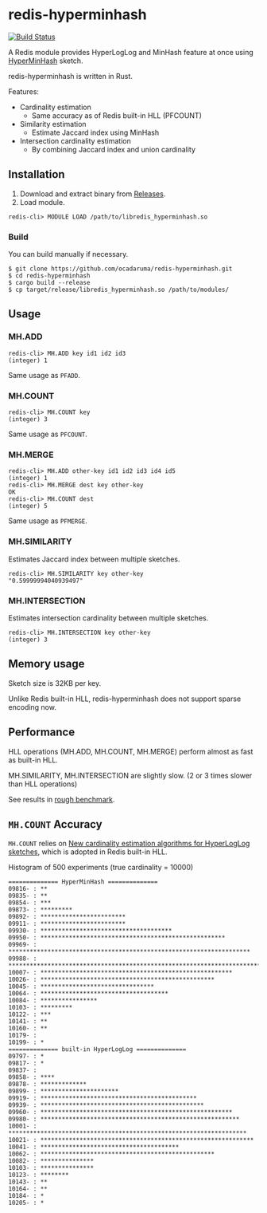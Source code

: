 # redis-hyperminhash

[![Build Status](https://travis-ci.org/ocadaruma/redis-hyperminhash.svg?branch=master)](https://travis-ci.org/ocadaruma/redis-hyperminhash)

A Redis module provides HyperLogLog and MinHash feature at once using [HyperMinHash](https://arxiv.org/abs/1710.08436) sketch.

redis-hyperminhash is written in Rust.

Features:

- Cardinality estimation
  - Same accuracy as of Redis built-in HLL (PFCOUNT)
- Similarity estimation
  - Estimate Jaccard index using MinHash
- Intersection cardinality estimation
  - By combining Jaccard index and union cardinality

## Installation

1. Download and extract binary from [Releases](https://github.com/ocadaruma/redis-hyperminhash/releases).
2. Load module.

```
redis-cli> MODULE LOAD /path/to/libredis_hyperminhash.so
```

### Build

You can build manually if necessary.

```
$ git clone https://github.com/ocadaruma/redis-hyperminhash.git
$ cd redis-hyperminhash
$ cargo build --release
$ cp target/release/libredis_hyperminhash.so /path/to/modules/
```

## Usage

### MH.ADD

```
redis-cli> MH.ADD key id1 id2 id3
(integer) 1
```

Same usage as `PFADD`.

### MH.COUNT

```
redis-cli> MH.COUNT key
(integer) 3
```

Same usage as `PFCOUNT`.

### MH.MERGE

```
redis-cli> MH.ADD other-key id1 id2 id3 id4 id5
(integer) 1
redis-cli> MH.MERGE dest key other-key
OK
redis-cli> MH.COUNT dest
(integer) 5
```

Same usage as `PFMERGE`.

### MH.SIMILARITY

Estimates Jaccard index between multiple sketches.

```
redis-cli> MH.SIMILARITY key other-key
"0.59999994040939497"
```

### MH.INTERSECTION

Estimates intersection cardinality between multiple sketches.

```
redis-cli> MH.INTERSECTION key other-key
(integer) 3
```

## Memory usage

Sketch size is 32KB per key.

Unlike Redis built-in HLL, redis-hyperminhash does not support sparse encoding now.

## Performance

HLL operations (MH.ADD, MH.COUNT, MH.MERGE) perform almost as fast as built-in HLL.

MH.SIMILARITY, MH.INTERSECTION are slightly slow. (2 or 3 times slower than HLL operations)

See results in [rough benchmark](benchmark/README.md).

## `MH.COUNT` Accuracy

`MH.COUNT` relies on [New cardinality estimation algorithms for HyperLogLog sketches](https://arxiv.org/abs/1702.01284), which is adopted in Redis built-in HLL.

Histogram of 500 experiments (true cardinality = 10000)

```
============== HyperMinHash ==============
09816- : **
09835- : **
09854- : ***
09873- : *********
09892- : ************************
09911- : ************************
09930- : *************************************
09950- : ****************************************************
09969- : ********************************************************************
09988- : ***************************************************************************
10007- : ******************************************************
10026- : *************************************************
10045- : ********************************
10064- : ************************************
10084- : ****************
10103- : *********
10122- : ***
10141- : **
10160- : **
10179- :
10199- : *
============== built-in HyperLogLog ==============
09797- : *
09817- : *
09837- :
09858- : ****
09878- : *************
09899- : **********************
09919- : ********************************************
09939- : **********************************************
09960- : ******************************************************
09980- : ********************************************************
10001- : *******************************************************************
10021- : ************************************************************
10041- : ***************************************
10062- : *************************************************
10082- : ***************
10103- : ***************
10123- : ********
10143- : **
10164- : **
10184- : *
10205- : *
```
